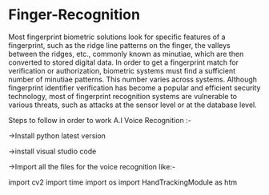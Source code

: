 # Finger-Recognition

Most fingerprint biometric solutions look for specific features of a fingerprint, such as the ridge line patterns on the finger, the valleys between the ridges, etc., commonly known as minutiae, which are then converted to stored digital data. 
In order to get a fingerprint match for verification or authorization, biometric systems must find a sufficient number of minutiae patterns.
This number varies across systems.
Although fingerprint identifier verification has become a popular and efficient security technology, 
most of fingerprint recognition systems are vulnerable to various threats, such as attacks at the sensor level or at the database level.



Steps to follow in order to work A.I Voice Recognition :-

->Install python latest version

->install visual studio code

->Import all the  files for the voice recognition like:-

import cv2
import time
import os
import HandTrackingModule as htm



